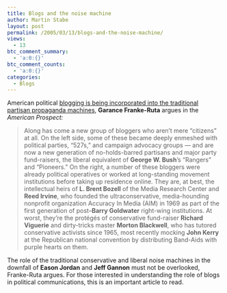 ```yaml
---
title: Blogs and the noise machine
author: Martin Stabe
layout: post
permalink: /2005/03/13/blogs-and-the-noise-machine/
views:
  - 13
btc_comment_summary:
  - 'a:0:{}'
btc_comment_counts:
  - 'a:0:{}'
categories:
  - Blogs
---
```

American political [blogging is being incorporated into the traditional partisan propaganda machines][1], **Garance Franke-Ruta** argues in the *American Prospect:*

> Along has come a new group of bloggers who aren&rsquo;t mere &ldquo;citizens&rdquo; at all. On the left side, some of these became deeply enmeshed with political parties, &ldquo;527s,&rdquo; and campaign advocacy groups &mdash; and are now a new generation of no-holds-barred partisans and major party fund-raisers, the liberal equivalent of **George W. Bush**&rsquo;s &ldquo;Rangers&rdquo; and &ldquo;Pioneers.&rdquo; On the right, a number of these bloggers were already political operatives or worked at long-standing movement institutions before taking up residence online. They are, at best, the intellectual heirs of **L. Brent Bozell** of the Media Research Center and **Reed Irvine**, who founded the ultraconservative, media-hounding nonprofit organization Accuracy In Media (AIM) in 1969 as part of the first generation of post–**Barry Goldwater** right-wing institutions. At worst, they&rsquo;re the protégés of conservative fund-raiser **Richard Viguerie** and dirty-tricks master **Morton Blackwell**, who has tutored conservative activists since 1965, most recently mocking **John Kerry** at the Republican national convention by distributing Band-Aids with purple hearts on them.

The role of the traditional conservative and liberal noise machines in the downfall of **Eason Jordan** and **Jeff Gannon** must not be overlooked, Franke-Ruta argues. For those interested in understanding the role of blogs in political communications, this is an important article to read.

 [1]: http://www.prospect.org/web/printfriendly-view.ww?id=9292 "Print Article-American Prospect Online"